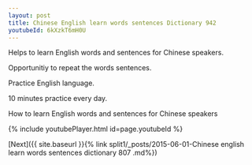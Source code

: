 ```yaml
---
layout: post
title: Chinese English learn words sentences Dictionary 942 
youtubeId: 6kXzkT6mH0U
---
```

 
 
Helps to learn English words and sentences for Chinese speakers.

Opportunitiy to repeat the words sentences. 

Practice English language. 
 
10 minutes practice every day. 
 
How to learn English words and sentences for Chinese speakers 
 
{% include youtubePlayer.html id=page.youtubeId %}
 
 
[Next]({{ site.baseurl }}{% link  split1/_posts/2015-06-01-Chinese english learn words sentences dictionary 807 .md%})
 
